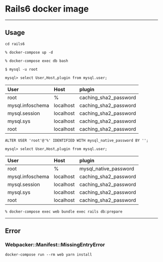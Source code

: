 # Rails6 docker image

---

## Usage

`cd rails6`

`% docker-compose up -d`

`% docker-compose exec db bash`

`$ mysql -u root`

`mysql> select User,Host,plugin from mysql.user;`

| User             | Host      | plugin                |
| :--------------- | :-------- | :-------------------- |
| root             | %         | caching_sha2_password |
| mysql.infoschema | localhost | caching_sha2_password |
| mysql.session    | localhost | caching_sha2_password |
| mysql.sys        | localhost | caching_sha2_password |
| root             | localhost | caching_sha2_password |

`ALTER USER 'root'@'%' IDENTIFIED WITH mysql_native_password BY '';`

`mysql> select User,Host,plugin from mysql.user;`

| User             | Host      | plugin                |
| :--------------- | :-------- | :-------------------- |
| root             | %         | mysql_native_password |
| mysql.infoschema | localhost | caching_sha2_password |
| mysql.session    | localhost | caching_sha2_password |
| mysql.sys        | localhost | caching_sha2_password |
| root             | localhost | caching_sha2_password |

`% docker-compose exec web bundle exec rails db:prepare`

---

## Error

### Webpacker::Manifest::MissingEntryError

`docker-compose run --rm web yarn install`
